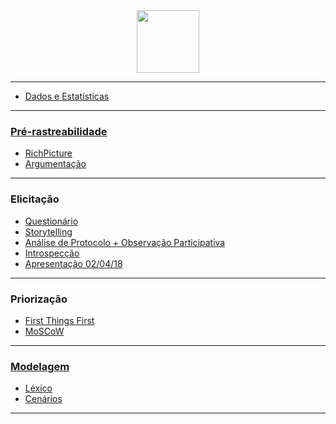 <img style="display: block; margin: 0 auto;" src="http://www.freelogovectors.net/wp-content/uploads/2016/12/twitch-logo1.png" width=100px height=100px align="middle">

***

* [Dados e Estatísticas](Dados-e-Estatísticas)

***

### [Pré-rastreabilidade](Pre-rastreabilidade)

* [RichPicture](RichPicture)
* [Argumentação](Argumentação)

***

### Elicitação

* [Questionário](Questionario)
* [Storytelling](Storytelling)
* [Análise de Protocolo + Observação Participativa](https://github.com/gabrielziegler3/Requisitos-2018-1/wiki/H%C3%ADbrido-(An%C3%A1lise-de-Protocolo--&-Observa%C3%A7%C3%A3o-Participativa))
* [Introspecção](Introspeccao)
* [Apresentação 02/04/18](https://github.com/gabrielziegler3/Requisitos-2018-1/wiki/Apresenta%C3%A7%C3%A3o-02-04-2018)

***

### Priorização

* [First Things First](https://github.com/gabrielziegler3/Requisitos-2018-1/wiki/First-Things-First)
* [MoSCoW](https://github.com/gabrielziegler3/Requisitos-2018-1/wiki/MoSCoW)

***

### [Modelagem](https://github.com/gabrielziegler3/Requisitos-2018-1/wiki/Modelagem)

* [Léxico](https://github.com/gabrielziegler3/Requisitos-2018-1/wiki/L%C3%A9xico)
* [Cenários](https://github.com/gabrielziegler3/Requisitos-2018-1/wiki/Cenários)

***

